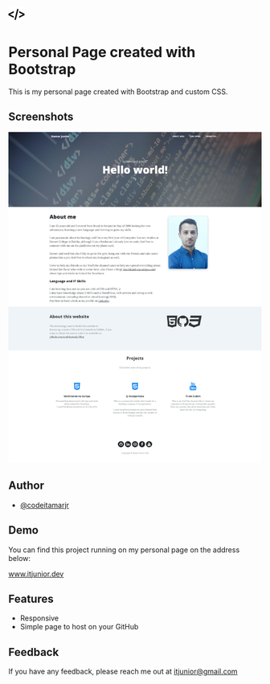 
![Logo](https://github.com/codeitamarjr/Blog/blob/master/assets/img/ICON_32.png?raw=true)

    
# Personal Page created with Bootstrap

This is my personal page created with Bootstrap and custom CSS.

## Screenshots

![App Screenshot](https://github.com/codeitamarjr/Blog/blob/master/assets/screenshot.png?raw=true)

  
## Author

- [@codeitamarjr](https://github.com/codeitamarjr)

  
## Demo

You can find this project running on my personal page on the address below:

www.itjunior.dev

  
## Features

- Responsive
- Simple page to host on your GitHub

  
## Feedback

If you have any feedback, please reach me out at itjunior@gmail.com

  
